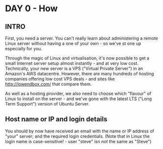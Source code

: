 # DAY 0 - How 

## INTRO
First, you need a server. You can't really learn about administering a remote Linux server without having a one of your own - so we've st one up especially for you.

Through the magic of Linux and virtualisation, it's now possible to get a small Internet server setup almost instantly - and at very low cost. Technically, your new server is a VPS  ("Virtual Private Server") in an Amazon's AWS datacentre. However, there are many hundreds of hosting companies offering low cost VPS deals - and sites like http://lowendbox.com/ that compare them.

As well as a hosting provider, we also need to choose which "flavour" of Linux to install on the server - and we've gone with the latest LTS ("Long Term Support") version of Ubuntu Server. 
 

## Host name or IP and login details
You should by now have received an email with the name or IP address of "your" server; and the required login credentials. (Note that in Linux the login name is case-sensitive! - user "steve" isn *not* the same as "Steve")

